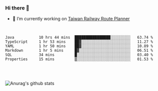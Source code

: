 ### Hi there 👋

- 🔭 I’m currently working on [Taiwan Railway Route Planner](https://github.com/Taiwan-Railway-Route-Planner)

<br/>

<!--START_SECTION:waka-->

```text
Java           10 hrs 44 mins  ████████████████░░░░░░░░░   63.74 %
TypeScript     1 hr 53 mins    ██▓░░░░░░░░░░░░░░░░░░░░░░   11.27 %
YAML           1 hr 50 mins    ██▓░░░░░░░░░░░░░░░░░░░░░░   10.89 %
Markdown       1 hr 5 mins     █▓░░░░░░░░░░░░░░░░░░░░░░░   06.51 %
SQL            34 mins         █░░░░░░░░░░░░░░░░░░░░░░░░   03.40 %
Properties     15 mins         ▒░░░░░░░░░░░░░░░░░░░░░░░░   01.53 %
```

<!--END_SECTION:waka-->

<br/>
<br/>

![Anurag's github stats](https://github-readme-stats.vercel.app/api?username=DepickereSven&show_icons=true&theme=tokyonight)



<!--
**DepickereSven/DepickereSven** is a ✨ _special_ ✨ repository because its `README.md` (this file) appears on your GitHub profile.

Here are some ideas to get you started:

- 🔭 I’m currently working on ...
- 🌱 I’m currently learning ...
- 👯 I’m looking to collaborate on ...
- 🤔 I’m looking for help with ...
- 💬 Ask me about ...
- 📫 How to reach me: ...
- 😄 Pronouns: ...
- ⚡ Fun fact: ...
-->
